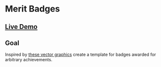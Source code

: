 # Merit Badges

## [Live Demo](https://codepen.io/borntofrappe/full/ExYdeXw)

## Goal

Inspired by [these vector graphics](https://css-tricks.com/web-development-merit-badges/) create a template for badges awarded for arbitrary achievements.